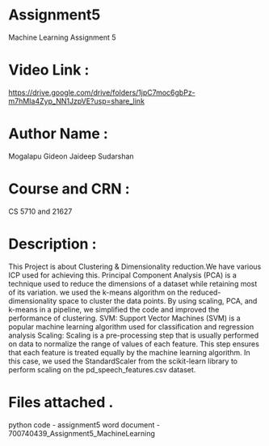 # Assignment5
Machine Learning Assignment 5
# Video Link : 
https://drive.google.com/drive/folders/1jpC7moc6gbPz-m7hMIa4Zyp_NN1JzpVE?usp=share_link
# Author Name : 
Mogalapu Gideon Jaideep Sudarshan
# Course and CRN    : 
CS 5710 and 21627
# Description : 
This Project is about Clustering & Dimensionality reduction.We have various ICP used for achieving this.
Principal Component Analysis (PCA) is a technique used to reduce the dimensions of a dataset while retaining most of its variation. 
we used the k-means algorithm on the reduced-dimensionality space to cluster the data points.
By using scaling, PCA, and k-means in a pipeline, we  simplified the code and improved the performance of clustering.
SVM:
Support Vector Machines (SVM) is a popular machine learning algorithm used for classification and regression analysis
Scaling:
Scaling is a pre-processing step that is usually performed on data to normalize the range of values of each feature. This step ensures that each feature is treated equally by the machine learning algorithm. In this case, we used the StandardScaler from the scikit-learn library to perform scaling on the pd_speech_features.csv dataset.
# Files attached .
python code - assignment5
word document - 700740439_Assignment5_MachineLearning
